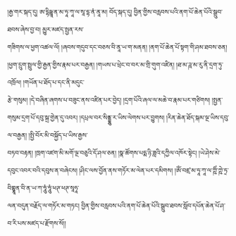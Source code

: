 ﻿  
།རྒྱ་གར་སྐད་དུ། ཨ་དྷིཥྛཱ་ན་མ་ཧཱ་ཀཱ་ལ་སཱ་དྷ་ནཾ་ནཱ་མ། བོད་སྐད་དུ། བྱིན་གྱིས་བརླབས་པའི་ནག་པོ་ཆེན་པོའི་སྒྲུབ་ཐབས་ཞེས་བྱ་བ། མྱུར་མཛད་སྤྱན་རས་  
གཟིགས་ལ་ཕྱག་འཚལ་ལོ། །ཞབས་གདུབ་དང་བཅས་བི་ནཱ་ཡ་ག་མནན། །ནག་པོ་ཆེན་པོ་སྟག་གི་ཤམ་ཐབས་ཅན། །ཕྱག་དྲུག་སྤྲུལ་གྱི་རྒྱན་གྱིས་རྣམ་པར་བརྒྱན། །གཡས་པ་ཕྲེང་བ་བར་མ་གྲི་གུག་འཛིན། །ཐ་མ་ཌཱ་མ་རུ་ནི་དྲག་ཏུ་འཁྲོལ། །གཡོན་པ་ཐོད་པ་དང་ནི་མདུང་  
རྩེ་གསུམ། །དེ་བཞིན་ཞགས་པ་བཟུང་ནས་འཛིན་པར་བྱེད། །དྲག་པོའི་ཞལ་ལ་མཆེ་བ་རྣམ་པར་གཙིགས། །སྤྱན་གསུམ་དྲག་པོ་དབུ་སྐྲ་གྱེན་དུ་འབར། །དཔྲལ་བར་སིནྡྷུ་ར་ཡིས་ལེགས་པར་བྱུགས། །རིན་ཆེན་ཐོད་སྐམ་ལྔ་ཡིས་དབུ་ལ་བརྒྱན། །སྤྱི་བོར་མི་བསྐྱོད་པ་ཡིས་རྒྱས་  
བཏབ་བརྟན། །ཁྲག་འཛག་མི་མགོ་ལྔ་བཅུའི་དོ་ཤལ་ཅན། །སྣ་ཚོགས་པདྨ་ཉི་ཟླའི་དཀྱིལ་འཁོར་སྟེང། །ཡེ་ཤེས་མེ་དབུང་འབར་བའི་དབུས་ན་བཞེངས། །ཤིང་ལས་བྱོན་ནས་གཏོར་མ་ལེན་པར་དམིགས། །ཨོཾ་བཛྲ་མ་ཧཱ་ཀཱ་ལ་ཀྵིཾ་ཀྵེ་ཏྲ་བིགྷྣཱན་བི་ན་ཡ་ཀ་ཧཱུཾ་ཧཱུཾ་ཕཊ་ཕཊ་སཱཧཱ་  
ལན་བདུན་བརྗོད་ལ་གཏོར་མ་གཏང། བྱིན་གྱིས་བརླབས་པའི་ནག་པོ་ཆེན་པོའི་སྒྲུབ་ཐབས་སློབ་དཔོན་ཆེན་པོ་ཤ་བ་རི་པས་མཛད་པ་རྫོགས་སོ།།  
  
